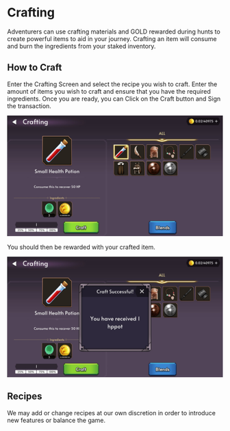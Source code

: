 # Crafting

Adventurers can use crafting materials and GOLD rewarded during hunts to create powerful items to aid in your journey. Crafting an item will consume and burn the ingredients from your staked inventory.

## How to Craft

Enter the Crafting Screen and select the recipe you wish to craft. Enter the amount of items you wish to craft and ensure that you have the required ingredients. Once you are ready, you can Click on the Craft button and Sign the transaction.

![Crafting Screen](./img/crafting.jpg)

You should then be rewarded with your crafted item.

![Craft Success Popup](./img/craft-success-popup.jpg)

## Recipes

We may add or change recipes at our own discretion in order to introduce new features or balance the game.
